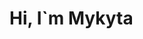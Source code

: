 # Hi, I`m Mykyta
<p align='center'>
   <a href=https://img.shields.io/badge/LinkedIn-0077B5?style=for-the-badge&logo=linkedin&logoColor=white>
